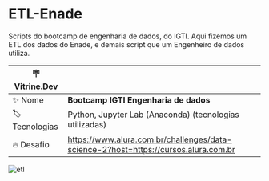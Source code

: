 # ETL-Enade

Scripts do bootcamp de engenharia de dados, do IGTI.
Aqui fizemos um ETL dos dados do Enade, e demais script que um Engenheiro de dados utiliza.

| :placard: Vitrine.Dev |     |
| -------------  | --- |
| :sparkles: Nome        | **Bootcamp IGTI Engenharia de dados**
| :label: Tecnologias | Python, Jupyter Lab (Anaconda) (tecnologias utilizadas)
| :fire: Desafio     |  https://www.alura.com.br/challenges/data-science-2?host=https://cursos.alura.com.br

<!-- Inserir imagem com a #vitrinedev ao final do link -->


![etl](https://user-images.githubusercontent.com/118218502/203813896-ce296be0-4c2f-4104-88bc-62eecf0ca40b.png)
